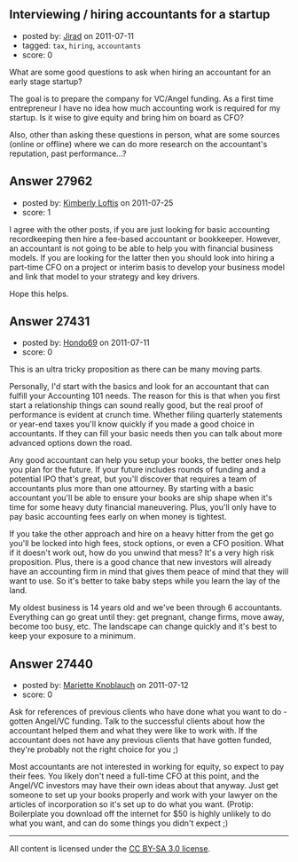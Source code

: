 ## Interviewing / hiring accountants for a startup

- posted by: [Jirad](https://stackexchange.com/users/-1/11295-jirad) on 2011-07-11
- tagged: `tax`, `hiring`, `accountants`
- score: 0

What are some good questions to ask when hiring an accountant for an early stage startup? 

The goal is to prepare the company for VC/Angel funding. As a first time entrepreneur I have no idea how much accounting work is required for my startup. Is it wise to give equity and bring him on board as CFO?

Also, other than asking these questions in person, what are some sources (online or offline) where we can do more research on the accountant's reputation, past performance...?




## Answer 27962

- posted by: [Kimberly Loftis](https://stackexchange.com/users/-1/12233-kimberly-loftis) on 2011-07-25
- score: 1

I agree with the other posts, if you are just looking for basic accounting recordkeeping then hire a fee-based accountant or bookkeeper.  However, an accountant is not going to be able to help you with financial business models. If you are looking for the latter then you should look into hiring a part-time CFO on a project or interim basis to develop your business model and link that model to your strategy and key drivers.

Hope this helps.


## Answer 27431

- posted by: [Hondo69](https://stackexchange.com/users/-1/11716-hondo69) on 2011-07-11
- score: 0

This is an ultra tricky proposition as there can be many moving parts.

Personally, I'd start with the basics and look for an accountant that can fulfill your Accounting 101 needs.  The reason for this is that when you first start a relationship things can sound really good, but the real proof of performance is evident at crunch time.  Whether filing quarterly statements or year-end taxes you'll know quickly if you made a good choice in accountants.  If they can fill your basic needs then you can talk about more advanced options down the road.  

Any good accountant can help you setup your books, the better ones help you plan for the future.  If your future includes rounds of funding and a potential IPO that's great, but you'll discover that requires a team of accountants plus more than one attourney.  By starting with a basic accountant you'll be able to ensure your books are ship shape when it's time for some heavy duty financial maneuvering.  Plus, you'll only have to pay basic accounting fees early on when money is tightest.

If you take the other approach and hire on a heavy hitter from the get go you'll be locked into high fees, stock options, or even a CFO position.  What if it doesn't work out, how do you unwind that mess?  It's a very high risk proposition.  Plus, there is a good chance that new investors will already have an accounting firm in mind that gives them peace of mind that they will want to use.  So it's better to take baby steps while you learn the lay of the land.

My oldest business is 14 years old and we've been through 6 accountants.  Everything can go great until they: get pregnant, change firms, move away, become too busy, etc.  The landscape can change quickly and it's best to keep your exposure to a minimum.




## Answer 27440

- posted by: [Mariette Knoblauch](https://stackexchange.com/users/-1/11259-mariette-knoblauch) on 2011-07-12
- score: 0

Ask for references of previous clients who have done what you want to do - gotten Angel/VC funding. Talk to the successful clients about how the accountant helped them and what they were like to work with. If the accountant does not have any previous clients that have gotten funded, they're probably not the right choice for you ;) 

Most accountants are not interested in working for equity, so expect to pay their fees. You likely don't need a full-time CFO at this point, and the Angel/VC investors may have their own ideas about that anyway. Just get someone to set up your books properly and work with your lawyer on the articles of incorporation so it's set up to do what you want. (Protip: Boilerplate you download off the internet for $50 is highly unlikely to do what you want, and can do some things you didn't expect ;)



---

All content is licensed under the [CC BY-SA 3.0 license](https://creativecommons.org/licenses/by-sa/3.0/).
